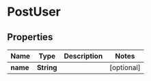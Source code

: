 

# PostUser


## Properties

| Name | Type | Description | Notes |
|------------ | ------------- | ------------- | -------------|
|**name** | **String** |  |  [optional] |



